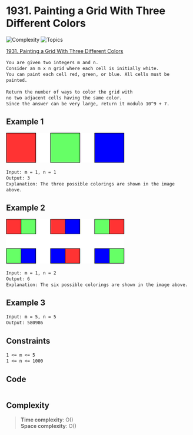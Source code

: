 # 1931. Painting a Grid With Three Different Colors

![Complexity](https://img.shields.io/badge/hard-red)
![Topics](https://img.shields.io/badge/dynamic_programming-blue)

[1931. Painting a Grid With Three Different Colors](https://leetcode.com/problems/painting-a-grid-with-three-different-colors/description/?envType=daily-question&envId=2025-05-18)

```
You are given two integers m and n. 
Consider an m x n grid where each cell is initially white. 
You can paint each cell red, green, or blue. All cells must be painted.

Return the number of ways to color the grid with 
no two adjacent cells having the same color. 
Since the answer can be very large, return it modulo 10^9 + 7.
```

## Example 1
![png](Resources/1931_1.png)
```
Input: m = 1, n = 1
Output: 3
Explanation: The three possible colorings are shown in the image above.
```

## Example 2
![png](Resources/1931_2.png)
```
Input: m = 1, n = 2
Output: 6
Explanation: The six possible colorings are shown in the image above.
```

## Example 3
```
Input: m = 5, n = 5
Output: 580986
```

## Constraints
```
1 <= m <= 5
1 <= n <= 1000
```

## Code
```csharp

```

## Complexity
> **Time complexity**: O()  
> **Space complexity**: O()